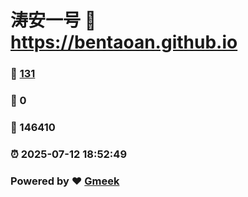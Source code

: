 # 涛安一号 :link: https://bentaoan.github.io 
### :page_facing_up: [131](https://bentaoan.github.io/tag.html) 
### :speech_balloon: 0 
### :hibiscus: 146410 
### :alarm_clock: 2025-07-12 18:52:49 
### Powered by :heart: [Gmeek](https://github.com/Meekdai/Gmeek)
